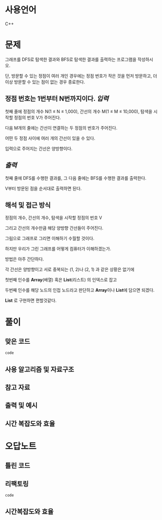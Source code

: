 # 사용언어
C++

# **문제**
그래프를 DFS로 탐색한 결과와 BFS로 탐색한 결과를 출력하는 프로그램을 작성하시오. 

단, 방문할 수 있는 정점이 여러 개인 경우에는 정점 번호가 작은 것을 먼저 방문하고, 더 이상 방문할 수 있는 점이 없는 경우 종료한다. 

정점 번호는 1번부터 N번까지이다.
*입력*
-
첫째 줄에 정점의 개수 N(1 ≤ N ≤ 1,000), 간선의 개수 M(1 ≤ M ≤ 10,000), 탐색을 시작할 정점의 번호 V가 주어진다. 

다음 M개의 줄에는 간선이 연결하는 두 정점의 번호가 주어진다. 

어떤 두 정점 사이에 여러 개의 간선이 있을 수 있다. 

입력으로 주어지는 간선은 양방향이다.


*출력*
-
첫째 줄에 DFS를 수행한 결과를, 그 다음 줄에는 BFS를 수행한 결과를 출력한다. 

V부터 방문된 점을 순서대로 출력하면 된다.


해석 및 접근 방식
-
정점의 개수, 간선의 개수, 탐색을 시작할 정점의 번호 V

그리고 간선의 개수만큼 해당 양방향 간선들이 주어진다.

그림으로 그래프로 그리면 이해하기 수월할 것이다.

하지만 우리가 그린 그래프를 어떻게 컴퓨터가 이해하겠는가.

방법은 아주 간단하다.

각 간선은 양방향이고 서로 중복되는 (1, 2)나 (2, 1) 과 같은 상황은 없기에 

첫번째 인수를 **Array**(배열) 혹은 **List**(리스트) 의 인덱스로 잡고 

두번째 인수를 해당 노드의 인접 노드라고 판단하고 **Array**이나 **List**에 담으면 되겠다.

**List** 로 구현하면 편할것같다.


# **풀이**

맞은 코드
-
```c++
code
```


사용 알고리즘 및 자료구조
-




참고 자료
-




출력 및 예시
-


시간 복잡도와 효율
-


# **오답노트**



틀린 코드
-


리팩토링
-



```c++
code
```

시간복잡도와 효율
-

